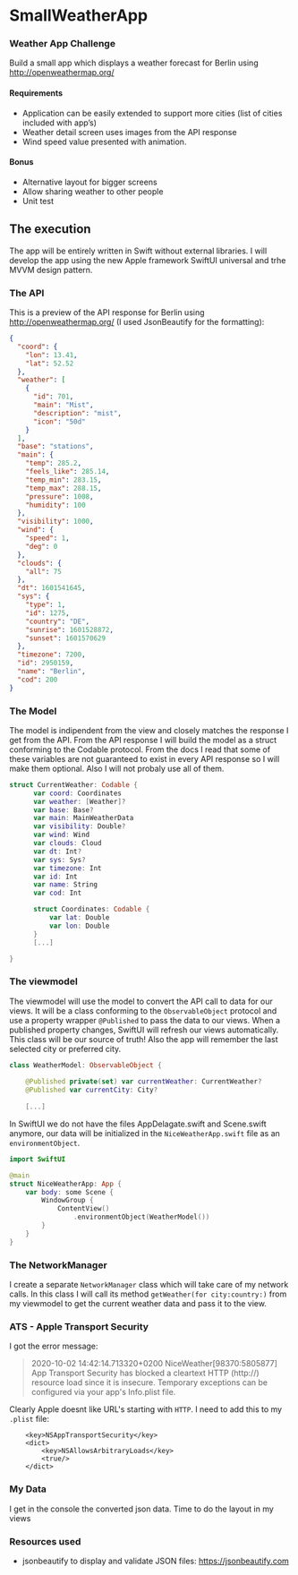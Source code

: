 # SmallWeatherApp

### Weather App Challenge
Build a small app which displays a weather forecast for Berlin using http://openweathermap.org/

#### Requirements
- Application can be easily extended to support more cities (list of cities included with app’s)
- Weather detail screen uses images from the API response
- Wind speed value presented with animation.

#### Bonus
- Alternative layout for bigger screens
- Allow sharing weather to other people
- Unit test

## The execution

The app will be entirely written in Swift without external libraries. I will develop the app using the new Apple framework SwiftUI universal and trhe MVVM design pattern.

### The API
This is a preview of the API response for Berlin using http://openweathermap.org/ (I used JsonBeautify for the formatting):

```json
{
  "coord": {
    "lon": 13.41,
    "lat": 52.52
  },
  "weather": [
    {
      "id": 701,
      "main": "Mist",
      "description": "mist",
      "icon": "50d"
    }
  ],
  "base": "stations",
  "main": {
    "temp": 285.2,
    "feels_like": 285.14,
    "temp_min": 283.15,
    "temp_max": 288.15,
    "pressure": 1008,
    "humidity": 100
  },
  "visibility": 1000,
  "wind": {
    "speed": 1,
    "deg": 0
  },
  "clouds": {
    "all": 75
  },
  "dt": 1601541645,
  "sys": {
    "type": 1,
    "id": 1275,
    "country": "DE",
    "sunrise": 1601528872,
    "sunset": 1601570629
  },
  "timezone": 7200,
  "id": 2950159,
  "name": "Berlin",
  "cod": 200
}
```

### The Model
The model is indipendent from the view and closely matches the response I get from the API.
From the API response I will build the model as a struct conforming to the Codable protocol. From the docs I read that some of these variables are not guaranteed to exist in every API response so I will make them optional. Also I will not probaly use all of them.

```swift
struct CurrentWeather: Codable {
      var coord: Coordinates
      var weather: [Weather]?
      var base: Base?
      var main: MainWeatherData
      var visibility: Double?
      var wind: Wind
      var clouds: Cloud
      var dt: Int?
      var sys: Sys?
      var timezone: Int
      var id: Int
      var name: String
      var cod: Int

      struct Coordinates: Codable {
          var lat: Double
          var lon: Double
      }
      [...]

}
```

### The viewmodel

The viewmodel will use the model to convert the API call to data for our views. It will be a class conforming to the `ObservableObject` protocol and use a property wrapper `@Published` to pass the data to our views. When a published property changes, SwiftUI will refresh our views automatically. This class will be our source of truth!
Also the app will remember the last selected city or preferred city.

```swift
class WeatherModel: ObservableObject {
    
    @Published private(set) var currentWeather: CurrentWeather?
    @Published var currentCity: City?
    
    [...]
```

In SwiftUI we do not have the files AppDelagate.swift and Scene.swift anymore, our data will be initialized in the `NiceWeatherApp.swift` file as an `environmentObject`.

```swift
import SwiftUI

@main
struct NiceWeatherApp: App {
    var body: some Scene {
        WindowGroup {
            ContentView()
                .environmentObject(WeatherModel())
        }
    }
}
```

### The NetworkManager
I create a separate `NetworkManager` class which will take care of my network calls. In this class I will call its method `getWeather(for city:country:)` from my viewmodel to get the current weather data and pass it to the view.

### ATS - Apple Transport Security
I got the error message:
>2020-10-02 14:42:14.713320+0200 NiceWeather[98370:5805877] App Transport Security has blocked a cleartext HTTP (http://) resource load since it is insecure. Temporary exceptions can be configured via your app's Info.plist file.

Clearly Apple doesnt like URL's starting with `HTTP`. I need to add this to my `.plist` file:
```
    <key>NSAppTransportSecurity</key>
    <dict>
        <key>NSAllowsArbitraryLoads</key>
        <true/>
    </dict>
```

### My Data
I get in the console the converted json data. 
Time to do the layout in my views

### Resources used
- jsonbeautify to display and validate JSON files: https://jsonbeautify.com
